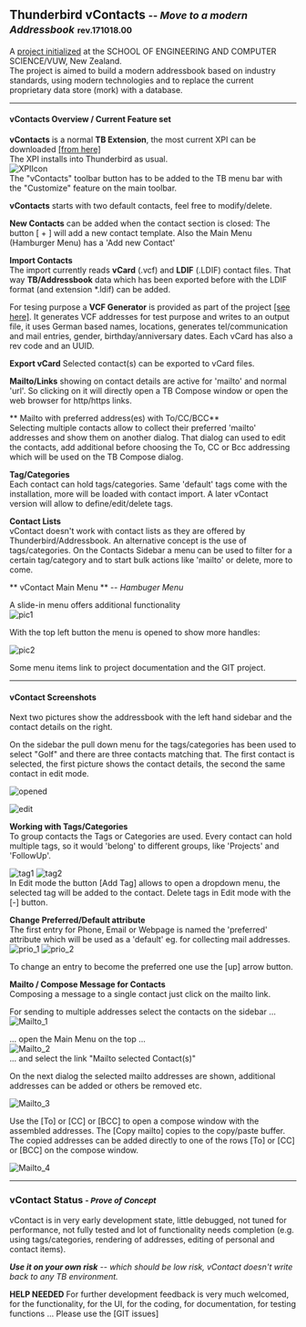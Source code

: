 ## Thunderbird vContacts <small>-- *Move to a modern Addressbook*</small> <small><small>rev.171018.00</small></small>

A [project initialized](https://neandr.github.io/vContacts/VUW-Project.md.html) at the SCHOOL OF ENGINEERING AND COMPUTER SCIENCE/VUW, New Zealand.   
The project is aimed to build a modern addressbook based on industry standards, using modern technologies and to replace the current proprietary data store (mork) with a database.

---
#### vContacts Overview / Current Feature set

**vContacts** is a normal **TB Extension**, the most current XPI can be downloaded [[from here]](https://github.com/neandr/vContacts/releases)   
The XPI installs into Thunderbird as usual.   
![XPIIcon](https://neandr.github.io/vContacts/customize.png)   
The "vContacts" toolbar button has to be added to the TB menu bar with the "Customize" feature on the main toolbar.

**vContacts** starts with two default contacts, feel free to modify/delete.

**New Contacts** can be added when the contact section is closed: The button [ + ] will add a new contact template.
Also the Main Menu (Hamburger Menu) has a 'Add new Contact'

**Import Contacts**   
The import currently reads **vCard** (.vcf) and **LDIF** (.LDIF) contact files. That way **TB/Addressbook** data which has been exported before with the LDIF format (and extension *.ldif) can be added.

For tesing purpose a **VCF Generator** is provided as part of the project [[see here]](https://github.com/neandr/vContacts/tree/master/generateVCF). It generates VCF addresses for test purpose and writes to an output file, it uses German based names, locations, generates tel/communication and mail entries, gender, birthday/anniversary dates. Each vCard has also a rev code and an UUID.

**Export vCard** Selected contact(s) can be exported to vCard files.

**Mailto/Links** showing on contact details are active for 'mailto' and normal 'url'. So clicking on it will directly open a TB Compose window or open the web browser for http/https links.

** Mailto with preferred address(es) with To/CC/BCC**  
Selecting multiple contacts allow to collect their preferred 'mailto' addresses and show them on another dialog. That dialog can used to edit the contacts, add additional before choosing the To, CC or Bcc addressing which will be used on the TB Compose dialog.

**Tag/Categories**  
Each contact can hold tags/categories. Same 'default' tags come with the installation, more will be loaded with contact import. A later vContact version will allow to define/edit/delete tags.

**Contact Lists**  
vContact doesn't work with contact lists as they are offered by Thunderbird/Addressbook. An alternative concept is the use of tags/categories. On the Contacts Sidebar a menu can be used to filter for a certain tag/category and to start bulk actions like 'mailto' or delete, more to come.

** vContact Main Menu ** -- _Hambuger Menu_   

A slide-in menu offers additional functionality  
![pic1](https://neandr.github.io/vContacts/vContacts_topmenu.png)   

With the top left button the menu is opened to show more handles:  

![pic2](https://neandr.github.io/vContacts/hambg_Menu_contactclosed.png)



Some menu items link to project documentation and the GIT project.

----
#### vContact Screenshots

Next two pictures show the addressbook with the left hand sidebar and the contact details on the right.

On the sidebar the pull down menu for the tags/categories has been used to select "Golf" and there are three contacts matching that. The first contact is selected, the first picture shows the contact details, the second the same contact in edit mode.


![opened](https://neandr.github.io/vContacts/Contact_opened.png)

![edit](https://neandr.github.io/vContacts/Contact_Edit.png)   


**Working with Tags/Categories**   
To group contacts the Tags or Categories are used. Every contact can hold multiple tags, so it would 'belong' to different groups, like 'Projects' and 'FollowUp'.

![tag1](https://neandr.github.io/vContacts/Tag_add_1.png) ![tag2](https://neandr.github.io/vContacts/Tag_add_2.png)   
In Edit mode the button [Add Tag] allows to open a dropdown menu, the selected tag will be added to the contact. Delete tags in Edit mode with the [-] button.


**Change Preferred/Default attribute**   
The first entry for Phone, Email or Webpage is named the 'preferred' attribute which will be used as a 'default' eg. for collecting mail addresses.  
![prio_1](https://neandr.github.io/vContacts/Phone_change_prio_1.png) ![prio_2](https://neandr.github.io/vContacts/Phone_change_prio_2.png)   

To change an entry to become the preferred one use the [up] arrow button.


**Mailto / Compose Message for Contacts**   
Composing a message to a single contact just click on the mailto link.   

For sending to multiple addresses select the contacts on the sidebar ...   
![Mailto_1](https://neandr.github.io/vContacts/Mailto_1.png)

 ... open the Main Menu on the top ...   
 ![Mailto_2](https://neandr.github.io/vContacts/Mailto_2.png)   
 ... and select the link "Mailto selected Contact(s)"   

On the next dialog the selected mailto addresses are shown, additional addresses can be added or others be removed etc.   

![Mailto_3](https://neandr.github.io/vContacts/Mailto_3.png)   

Use the [To] or [CC] or [BCC] to open a compose window with the assembled addresses. The [Copy mailto] copies to the copy/paste buffer. The copied addresses can be added directly to one of the rows [To] or [CC] or [BCC] on the compose window.

 ![Mailto_4](https://neandr.github.io/vContacts/Mailto_4.png)


----
### vContact Status <small>- _Prove of Concept_</small>

vContact is in very early development state, little debugged, not tuned for performance, not fully tested and lot of functionality needs completion (e.g. using tags/categories, rendering of addresses, editing of personal and contact items).

 <i>**Use it on your own risk** -- which should be low risk, vContact doesn't write back to any TB environment.</i>


**HELP NEEDED**
For further development feedback is very much welcomed, for the functionality, for the UI, for the coding, for documentation, for testing functions ...
Please use the [GIT issues]
